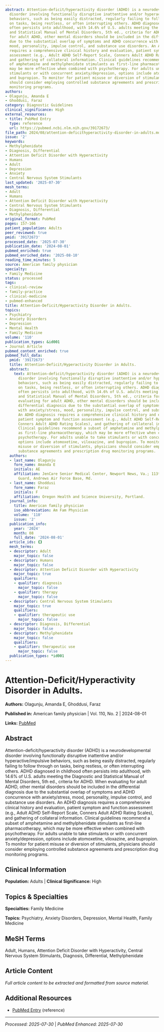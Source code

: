 ```yaml
---
abstract: Attention-deficit/hyperactivity disorder (ADHD) is a neurodevelopmental
  disorder involving functionally disruptive inattentive and/or hyperactive/impulsive
  behaviors, such as being easily distracted, regularly failing to follow through
  on tasks, being restless, or often interrupting others. ADHD diagnosed in childhood
  often persists into adulthood, with 14.6% of U.S. adults meeting the Diagnostic
  and Statistical Manual of Mental Disorders, 5th ed., criteria for ADHD. When evaluating
  for adult ADHD, other mental disorders should be included in the differential diagnosis
  due to the substantial overlap of symptoms and ADHD concurrence with anxiety/stress,
  mood, personality, impulse control, and substance use disorders. An ADHD diagnosis
  requires a comprehensive clinical history and evaluation, patient symptom and function
  assessment (e.g., Adult ADHD Self-Report Scale, Conners Adult ADHD Rating Scales),
  and gathering of collateral information. Clinical guidelines recommend a subset
  of amphetamine and methylphenidate stimulants as first-line pharmacotherapy, which
  may be more effective when combined with psychotherapy. For adults unable to take
  stimulants or with concurrent anxiety/depression, options include atomoxetine, viloxazine,
  and bupropion. To monitor for patient misuse or diversion of stimulants, physicians
  should consider employing controlled substance agreements and prescription drug
  monitoring programs.
authors:
- Olagunju, Amanda E
- Ghoddusi, Faraz
category: Diagnostic Guidelines
clinical_significance: High
external_resources:
- title: PubMed Entry
  type: reference
  url: https://pubmed.ncbi.nlm.nih.gov/39172673/
file_path: 2024/08/attention-deficithyperactivity-disorder-in-adults.md
issue: '2'
keywords:
- Methylphenidate
- Diagnosis, Differential
- Attention Deficit Disorder with Hyperactivity
- Humans
- Adult
- Depression
- Anxiety
- Central Nervous System Stimulants
last_updated: '2025-07-30'
mesh_terms:
- Adult
- Humans
- Attention Deficit Disorder with Hyperactivity
- Central Nervous System Stimulants
- Diagnosis, Differential
- Methylphenidate
original_format: PubMed
pages: 157-166
patient_population: Adults
peer_reviewed: true
pmid: '39172673'
processed_date: '2025-07-30'
publication_date: '2024-08-01'
pubmed_enriched: true
pubmed_enriched_date: '2025-08-10'
reading_time_minutes: 5
source: American family physician
specialty:
- Family Medicine
status: processed
tags:
- clinical-review
- family-practice
- clinical-medicine
- pubmed-enhanced
title: Attention-Deficit/Hyperactivity Disorder in Adults.
topics:
- Psychiatry
- Anxiety Disorders
- Depression
- Mental Health
- Family Medicine
volume: '110'
publication_types: &id001
- Journal Article
pubmed_content_enriched: true
pubmed_full_data:
  pmid: '39172673'
  title: Attention-Deficit/Hyperactivity Disorder in Adults.
  abstract:
    text: Attention-deficit/hyperactivity disorder (ADHD) is a neurodevelopmental
      disorder involving functionally disruptive inattentive and/or hyperactive/impulsive
      behaviors, such as being easily distracted, regularly failing to follow through
      on tasks, being restless, or often interrupting others. ADHD diagnosed in childhood
      often persists into adulthood, with 14.6% of U.S. adults meeting the Diagnostic
      and Statistical Manual of Mental Disorders, 5th ed., criteria for ADHD. When
      evaluating for adult ADHD, other mental disorders should be included in the
      differential diagnosis due to the substantial overlap of symptoms and ADHD concurrence
      with anxiety/stress, mood, personality, impulse control, and substance use disorders.
      An ADHD diagnosis requires a comprehensive clinical history and evaluation,
      patient symptom and function assessment (e.g., Adult ADHD Self-Report Scale,
      Conners Adult ADHD Rating Scales), and gathering of collateral information.
      Clinical guidelines recommend a subset of amphetamine and methylphenidate stimulants
      as first-line pharmacotherapy, which may be more effective when combined with
      psychotherapy. For adults unable to take stimulants or with concurrent anxiety/depression,
      options include atomoxetine, viloxazine, and bupropion. To monitor for patient
      misuse or diversion of stimulants, physicians should consider employing controlled
      substance agreements and prescription drug monitoring programs.
  authors:
  - last_name: Olagunju
    fore_name: Amanda E
    initials: AE
    affiliation: JenCare Senior Medical Center, Newport News, Va.; 113th Air National
      Guard, Andrews Air Force Base, Md.
  - last_name: Ghoddusi
    fore_name: Faraz
    initials: F
    affiliation: Oregon Health and Science University, Portland.
  journal_info:
    title: American family physician
    iso_abbreviation: Am Fam Physician
    volume: '110'
    issue: '2'
  publication_info:
    year: '2024'
    month: 08
    full_date: '2024-08-01'
  article_ids: {}
  mesh_terms:
  - descriptor: Adult
    major_topic: false
  - descriptor: Humans
    major_topic: false
  - descriptor: Attention Deficit Disorder with Hyperactivity
    major_topic: true
    qualifiers:
    - qualifier: diagnosis
      major_topic: false
    - qualifier: therapy
      major_topic: false
  - descriptor: Central Nervous System Stimulants
    major_topic: true
    qualifiers:
    - qualifier: therapeutic use
      major_topic: false
  - descriptor: Diagnosis, Differential
    major_topic: false
  - descriptor: Methylphenidate
    major_topic: false
    qualifiers:
    - qualifier: therapeutic use
      major_topic: false
  publication_types: *id001
---
```


# Attention-Deficit/Hyperactivity Disorder in Adults.

**Authors:** Olagunju, Amanda E, Ghoddusi, Faraz

**Published in:** American family physician | Vol. 110, No. 2 | 2024-08-01

**Links:** [PubMed](https://pubmed.ncbi.nlm.nih.gov/39172673/)

## Abstract

Attention-deficit/hyperactivity disorder (ADHD) is a neurodevelopmental disorder involving functionally disruptive inattentive and/or hyperactive/impulsive behaviors, such as being easily distracted, regularly failing to follow through on tasks, being restless, or often interrupting others. ADHD diagnosed in childhood often persists into adulthood, with 14.6% of U.S. adults meeting the Diagnostic and Statistical Manual of Mental Disorders, 5th ed., criteria for ADHD. When evaluating for adult ADHD, other mental disorders should be included in the differential diagnosis due to the substantial overlap of symptoms and ADHD concurrence with anxiety/stress, mood, personality, impulse control, and substance use disorders. An ADHD diagnosis requires a comprehensive clinical history and evaluation, patient symptom and function assessment (e.g., Adult ADHD Self-Report Scale, Conners Adult ADHD Rating Scales), and gathering of collateral information. Clinical guidelines recommend a subset of amphetamine and methylphenidate stimulants as first-line pharmacotherapy, which may be more effective when combined with psychotherapy. For adults unable to take stimulants or with concurrent anxiety/depression, options include atomoxetine, viloxazine, and bupropion. To monitor for patient misuse or diversion of stimulants, physicians should consider employing controlled substance agreements and prescription drug monitoring programs.

## Clinical Information

**Population:** Adults | **Clinical Significance:** High

## Topics & Specialties

**Specialties:** Family Medicine

**Topics:** Psychiatry, Anxiety Disorders, Depression, Mental Health, Family Medicine

## MeSH Terms

Adult, Humans, Attention Deficit Disorder with Hyperactivity, Central Nervous System Stimulants, Diagnosis, Differential, Methylphenidate

## Article Content

*Full article content to be extracted and formatted from source material.*

## Additional Resources

- [PubMed Entry](https://pubmed.ncbi.nlm.nih.gov/39172673/) (reference)

---

*Processed: 2025-07-30* | *PubMed Enhanced: 2025-07-30*
